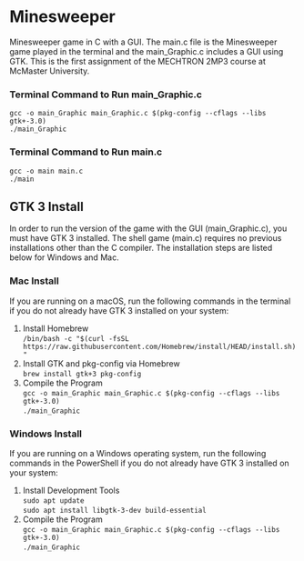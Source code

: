 # Minesweeper
Minesweeper game in C with a GUI. The main.c file is the Minesweeper game played in the terminal and the main_Graphic.c includes a GUI using GTK. This is the first assignment of the MECHTRON 2MP3 course at McMaster University.

### Terminal Command to Run main_Graphic.c
``gcc -o main_Graphic main_Graphic.c $(pkg-config --cflags --libs gtk+-3.0)``<br>
``./main_Graphic``

### Terminal Command to Run main.c
``gcc -o main main.c``<br>
``./main``

## GTK 3 Install
In order to run the version of the game with the GUI (main_Graphic.c), you must have GTK 3 installed. The shell game (main.c) requires no previous installations other than the C compiler. The installation steps are listed below for Windows and Mac.<br>

### Mac Install 
If you are running on a macOS, run the following commands in the terminal if you do not already have GTK 3 installed on your system:<br>
1. Install Homebrew<br>``/bin/bash -c "$(curl -fsSL https://raw.githubusercontent.com/Homebrew/install/HEAD/install.sh)"``
2. Install GTK and pkg-config via Homebrew<br>``brew install gtk+3 pkg-config``
3. Compile the Program<br>``gcc -o main_Graphic main_Graphic.c $(pkg-config --cflags --libs gtk+-3.0)``<br>
``./main_Graphic``

### Windows Install
If you are running on a Windows operating system, run the following commands in the PowerShell if you do not already have GTK 3 installed on your system:<br>
1. Install Development Tools<br>
``sudo apt update``<br>``sudo apt install libgtk-3-dev build-essential``<br>
2. Compile the Program<br>``gcc -o main_Graphic main_Graphic.c $(pkg-config --cflags --libs gtk+-3.0)``<br>
``./main_Graphic``
